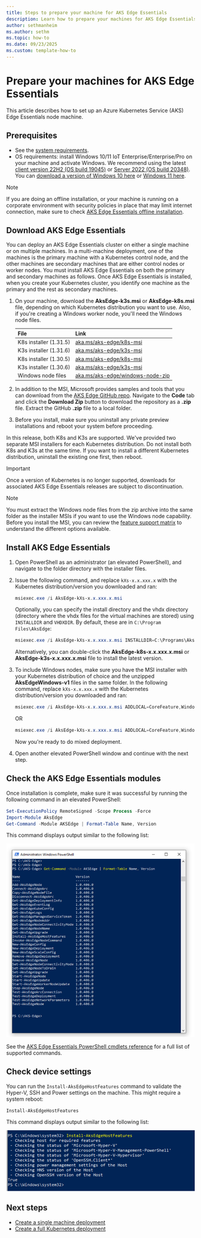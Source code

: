 ```yaml
---
title: Steps to prepare your machine for AKS Edge Essentials
description: Learn how to prepare your machines for AKS Edge Essentials clusters. 
author: sethmanheim
ms.author: sethm
ms.topic: how-to
ms.date: 09/23/2025
ms.custom: template-how-to
---
```


# Prepare your machines for AKS Edge Essentials

This article describes how to set up an Azure Kubernetes Service (AKS) Edge Essentials node machine.

## Prerequisites

- See the [system requirements](aks-edge-system-requirements.md).
- OS requirements: install Windows 10/11 IoT Enterprise/Enterprise/Pro on your machine and activate Windows. We recommend using the latest [client version 22H2 (OS build 19045)](/windows/release-health/release-information) or [Server 2022 (OS build 20348)](/windows/release-health/windows-server-release-info). You can [download a version of Windows 10 here](https://www.microsoft.com/software-download/windows10) or [Windows 11 here](https://www.microsoft.com/software-download/windows11).

> [!NOTE]
> If you are doing an offline installation, or your machine is running on a corporate environment with security policies in place that may limit internet connection, make sure to check [AKS Edge Essentials offline installation](aks-edge-howto-offline-install.md).

## Download AKS Edge Essentials

You can deploy an AKS Edge Essentials cluster on either a single machine or on multiple machines. In a multi-machine deployment, one of the machines is the primary machine with a Kubernetes control node, and the other machines are secondary machines that are either control nodes or worker nodes. You must install AKS Edge Essentials on both the primary and secondary machines as follows. Once AKS Edge Essentials is installed, when you create your Kubernetes cluster, you identify one machine as the primary and the rest as secondary machines.

1. On your machine, download the **AksEdge-k3s.msi** or **AksEdge-k8s.msi** file, depending on which Kubernetes distribution you want to use. Also, if you're creating a Windows worker node, you'll need the Windows node files.

   | File | Link |
   | ---- | ---- |
   | K8s installer (1.31.5) | [aka.ms/aks-edge/k8s-msi](https://aka.ms/aks-edge/k8s-msi)  |
   | K3s installer (1.31.6) | [aka.ms/aks-edge/k3s-msi](https://aka.ms/aks-edge/k3s-msi) |
   | K8s installer (1.30.5) | [aka.ms/aks-edge/k8s-msi](https://aka.ms/aks-edge/k8s-msi-1.30)  |
   | K3s installer (1.30.6) | [aka.ms/aks-edge/k3s-msi](https://aka.ms/aks-edge/k3s-msi-1.30) |
   | Windows node files | [aka.ms/aks-edge/windows-node-zip](https://aka.ms/aks-edge/windows-node-zip) |

1. In addition to the MSI, Microsoft provides samples and tools that you can download from the [AKS Edge GitHub repo](https://github.com/Azure/AKS-Edge). Navigate to the **Code** tab and click the **Download Zip** button to download the repository as a **.zip** file. Extract the GitHub **.zip** file to a local folder.
1. Before you install, make sure you uninstall any private preview installations and reboot your system before proceeding.

In this release, both K8s and K3s are supported. We've provided two separate MSI installers for each Kubernetes distribution. Do not install both K8s and K3s at the same time. If you want to install a different Kubernetes distribution, uninstall the existing one first, then reboot.

> [!IMPORTANT]
> Once a version of Kubernetes is no longer supported, downloads for associated AKS Edge Essentials releases are subject to discontinuation.

> [!NOTE]
> You must extract the Windows node files from the zip archive into the same folder as the installer MSIs if you want to use the Windows node capability.
Before you install the MSI, you can review the [feature support matrix](aks-edge-system-requirements.md#ga-feature-support-matrix) to understand the different options available.  

## Install AKS Edge Essentials

1. Open PowerShell as an administrator (an elevated PowerShell), and navigate to the folder directory with the installer files.
1. Issue the following command, and replace `kXs-x.x.xxx.x` with the Kubernetes distribution/version you downloaded and ran:

    ```powershell
    msiexec.exe /i AksEdge-kXs-x.x.xxx.x.msi
    ```

    Optionally, you can specify the install directory and the vhdx directory (directory where the vhdx files for the virtual machines are stored) using `INSTALLDIR` and `VHDXDIR`. By default, these are in `C:\Program Files\AksEdge`:

    ```powershell
    msiexec.exe /i AksEdge-kXs-x.x.xxx.x.msi INSTALLDIR=C:\Programs\AksEdge VHDXDIR=C:\vhdx
    ```

    Alternatively, you can double-click the **AksEdge-k8s-x.x.xxx.x.msi** or **AksEdge-k3s-x.x.xxx.x.msi** file to install the latest version.

1. To include Windows nodes, make sure you have the MSI installer with your Kubernetes distribution of choice and the unzipped **AksEdgeWindows-v1** files in the same folder. In the following command, replace `kXs-x.x.xxx.x` with the Kubernetes distribution/version you downloaded and ran:

    ```powershell
    msiexec.exe /i AksEdge-kXs-x.x.xxx.x.msi ADDLOCAL=CoreFeature,WindowsNodeFeature
    ```

    OR

    ```powershell
    msiexec.exe /i AksEdge-kXs-x.x.xxx.x.msi ADDLOCAL=CoreFeature,WindowsNodeFeature INSTALLDIR=C:\Programs\AksEdge VHDXDIR=C:\vhdx
    ```

    Now you're ready to do mixed deployment.

1. Open another elevated PowerShell window and continue with the next step.

## Check the AKS Edge Essentials modules

Once installation is complete, make sure it was successful by running the following command in an elevated PowerShell:

```powershell
Set-ExecutionPolicy RemoteSigned -Scope Process -Force
Import-Module AksEdge
Get-Command -Module AKSEdge | Format-Table Name, Version
```

This command displays output similar to the following list:

![Screenshot of installed PowerShell modules.](media/aks-edge/aks-edge-modules-installed.png)

See the [AKS Edge Essentials PowerShell cmdlets reference](./reference/aks-edge-ps/index.md) for a full list of supported commands.

## Check device settings

You can run the `Install-AksEdgeHostFeatures` command to validate the Hyper-V, SSH and Power settings on the machine. This might require a system reboot:

```powershell
Install-AksEdgeHostFeatures
```

This command displays output similar to the following list:

![Screenshot showing the checks that are done.](media/aks-edge/aks-edge-host-check.png)

## Next steps

- [Create a single machine deployment](aks-edge-howto-single-node-deployment.md)
- [Create a full Kubernetes deployment](aks-edge-howto-multi-node-deployment.md)
